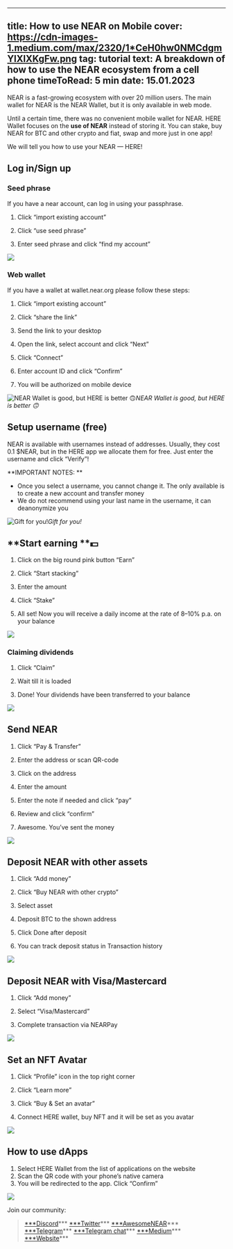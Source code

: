 -----
title: How to use NEAR on Mobile
cover: https://cdn-images-1.medium.com/max/2320/1*CeH0hw0NMCdgmYIXlXKgFw.png
tag: tutorial
text: A breakdown of how to use the NEAR ecosystem from a cell phone
timeToRead: 5 min
date: 15.01.2023
-----


NEAR is a fast-growing ecosystem with over 20 million users. The main wallet for NEAR is the NEAR Wallet, but it is only available in web mode.

Until a certain time, there was no convenient mobile wallet for NEAR. 
HERE Wallet focuses on the **use of NEAR** instead of storing it. You can stake, buy NEAR for BTC and other crypto and fiat, swap and more just in one app!

We will tell you how to use your NEAR — HERE!

## **Log in/Sign up**

### Seed phrase

If you have a near account, can log in using your passphrase.

1. Click “import existing account”

1. Click “use seed phrase”

1. Enter seed phrase and click “find my account”

![](https://cdn-images-1.medium.com/max/2320/1*CeH0hw0NMCdgmYIXlXKgFw.png)

### Web wallet

If you have a wallet at wallet.near.org please follow these steps:

1. Click “import existing account”

1. Click “share the link”

1. Send the link to your desktop

1. Open the link, select account and click “Next”

1. Click “Connect”

1. Enter account ID and click “Confirm”

1. You will be authorized on mobile device

![NEAR Wallet is good, but HERE is better 🙃](https://cdn-images-1.medium.com/max/2320/1*m-jzPOh4PhtwRBe7kgWl-Q.png)*NEAR Wallet is good, but HERE is better 🙃*

## **Setup username (free)**

NEAR is available with usernames instead of addresses. Usually, they cost 0.1 $NEAR, but in the HERE app we allocate them for free. Just enter the username and click “Verify”!

**IMPORTANT NOTES: **
- Once you select a username, you cannot change it. The only available is to create a new account and transfer money
- We do not recommend using your last name in the username, it can deanonymize you

![Gift for you!](https://cdn-images-1.medium.com/max/2000/1*HfiQlaeNuCGZyt-A4gSZtg.png)*Gift for you!*

## **Start earning **💵

1. Click on the big round pink button “Earn”

1. Click “Start stacking”

1. Enter the amount

1. Click “Stake”

1. All set! Now you will receive a daily income at the rate of 8–10% p.a. on your balance

![](https://cdn-images-1.medium.com/max/2320/1*X42ofufLjyCx0hRfGArezQ.png)

### **Claiming dividends**

1. Click “Claim”

1. Wait till it is loaded

1. Done! Your dividends have been transferred to your balance

![](https://cdn-images-1.medium.com/max/2000/1*M_lQtC6FbXoBIPvFbfd1OQ.png)

## **Send NEAR**

1. Click “Pay & Transfer”

1. Enter the address or scan QR-code

1. Click on the address

1. Enter the amount

1. Enter the note if needed and click “pay”

1. Review and click “confirm”

1. Awesome. You’ve sent the money

![](https://cdn-images-1.medium.com/max/2320/1*9Zv3PPrkc4iAvLv14OUpew.png)

## **Deposit NEAR with other assets**

1. Click “Add money”

1. Click “Buy NEAR with other crypto”

1. Select asset

1. Deposit BTC to the shown address

1. Click Done after deposit

1. You can track deposit status in Transaction history

![](https://cdn-images-1.medium.com/max/2320/1*mGYWDxs8TTeucVXjaIBqgA.png)

## **Deposit NEAR with Visa/Mastercard**

1. Click “Add money”

1. Select “Visa/Mastercard”

1. Complete transaction via NEARPay

![](https://cdn-images-1.medium.com/max/2000/1*hqlgawIl_PAFkvpwhDGTcQ.png)

## **Set an NFT Avatar**

1. Click “Profile” icon in the top right corner

1. Click “Learn more”

1. Click “Buy & Set an avatar”

1. Connect HERE wallet, buy NFT and it will be set as you avatar

![](https://cdn-images-1.medium.com/max/2000/1*0j6uswny5RgUmKWWfcuPeg.png)

## **How to use dApps**

1. Select HERE Wallet from the list of applications on the website
2. Scan the QR code with your phone’s native camera
3. You will be redirected to the app. Click “Confirm”

![](https://cdn-images-1.medium.com/max/2674/1*6R07KW2AGWt5rG6kFnVYFg.png)

Join our community:
> [***Discord](https://discord.gg/AfB5cvtFXH)***
> [***Twitter](https://twitter.com/here_wallet)***
> [***AwesomeNEAR](https://awesomenear.com/here-wallet)***
> [***Telegram](https://t.me/herewallet)***
> [***Telegram chat](https://t.me/herewalletchat)***
> [***Medium](https://medium.com/@nearhere)***
> [***Website](https://herewallet.app/)***
